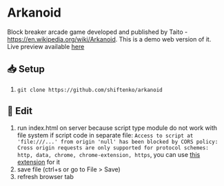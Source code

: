 # Arkanoid

Block breaker arcade game developed and published by Taito -
https://en.wikipedia.org/wiki/Arkanoid. This is a demo web version of it. Live
preview available [here](http://lime-test.h1n.ru/arkanoid)

## 📥 Setup

1. `git clone https://github.com/shiftenko/arkanoid`

## 📝️ Edit

1. run index.html on server because script type module do not work with file
system if script code in separate file: `Access to script at
'file:///...' from origin 'null' has been
blocked by CORS policy: Cross origin requests are only supported for protocol
schemes: http, data, chrome, chrome-extension, https`, you can use
[this extension](https://chrome.google.com/webstore/detail/web-server-for-chrome/ofhbbkphhbklhfoeikjpcbhemlocgigb/related)
for it
2. save file (ctrl+s or go to File > Save)
3. refresh browser tab
